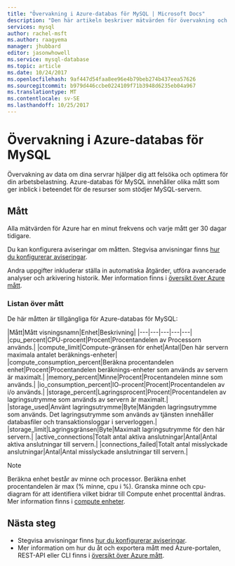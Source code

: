 ```yaml
---
title: "Övervakning i Azure-databas för MySQL | Microsoft Docs"
description: "Den här artikeln beskriver mätvärden för övervakning och avisering för Azure-databas för MySQL, inklusive CPU, gränser, lagring och anslutningsstatistik."
services: mysql
author: rachel-msft
ms.author: raagyema
manager: jhubbard
editor: jasonwhowell
ms.service: mysql-database
ms.topic: article
ms.date: 10/24/2017
ms.openlocfilehash: 9af447d54faa8ee96e4b79beb274b437eea57626
ms.sourcegitcommit: b979d446ccbe0224109f71b3948d6235eb04a967
ms.translationtype: MT
ms.contentlocale: sv-SE
ms.lasthandoff: 10/25/2017
---
```

# <a name="monitoring-in-azure-database-for-mysql"></a>Övervakning i Azure-databas för MySQL
Övervakning av data om dina servrar hjälper dig att felsöka och optimera för din arbetsbelastning. Azure-databas för MySQL innehåller olika mått som ger inblick i beteendet för de resurser som stödjer MySQL-servern. 

## <a name="metrics"></a>Mått
Alla mätvärden för Azure har en minut frekvens och varje mått ger 30 dagar tidigare. 

Du kan konfigurera aviseringar om måtten. Stegvisa anvisningar finns [hur du konfigurerar aviseringar](howto-alert-on-metric.md). 

Andra uppgifter inkluderar ställa in automatiska åtgärder, utföra avancerade analyser och arkivering historik. Mer information finns i [översikt över Azure mått](../monitoring-and-diagnostics/monitoring-overview-metrics.md).

### <a name="list-of-metrics"></a>Listan över mått
De här måtten är tillgängliga för Azure-databas för MySQL:

|Mått|Mått visningsnamn|Enhet|Beskrivning|
|---|---|---|---|---|
|cpu_percent|CPU-procent|Procent|Procentandelen av Processorn används.|
|compute_limit|Compute-gränsen för enhet|Antal|Den här servern maximala antalet beräknings-enheter|
|compute_consumption_percent|Beräkna procentandelen enhet|Procent|Procentandelen beräknings-enheter som används av servern är maximalt.|
|memory_percent|Minne|Procent|Procentandelen minne som används.|
|io_consumption_percent|IO-procent|Procent|Procentandelen av i/o används.|
|storage_percent|Lagringsprocent|Procent|Procentandelen av lagringsutrymme som används av servern är maximalt.|
|storage_used|Använt lagringsutrymme|Byte|Mängden lagringsutrymme som används. Det lagringsutrymme som används av tjänsten innehåller databasfiler och transaktionsloggar i serverloggen.|
|storage_limit|Lagringsgränsen|Byte|Maximalt lagringsutrymme för den här servern.|
|active_connections|Totalt antal aktiva anslutningar|Antal|Antal aktiva anslutningar till servern.|
|connections_failed|Totalt antal misslyckade anslutningar|Antal|Antal misslyckade anslutningar till servern.|


> [!NOTE]
> Beräkna enhet består av minne och processor. Beräkna enhet procentandelen är max (% minne, cpu i %). Granska minne och cpu-diagram för att identifiera vilket bidrar till Compute enhet procenttal ändras. Mer information finns i [compute enheter](concepts-compute-unit-and-storage.md).

## <a name="next-steps"></a>Nästa steg
- Stegvisa anvisningar finns [hur du konfigurerar aviseringar](howto-alert-on-metric.md). 
- Mer information om hur du åt och exportera mått med Azure-portalen, REST-API eller CLI finns i [översikt över Azure mått](../monitoring-and-diagnostics/monitoring-overview-metrics.md).
